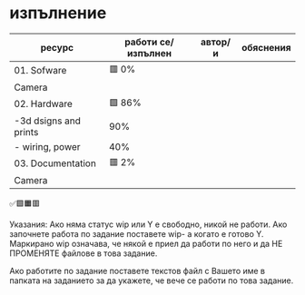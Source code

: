 # изпълнение

| ресурс | работи се/изпълнен | автор/и | обяснения |
| - | - |-| - |
| 01. Sofware | 🟥 0% |  |
|Camera|  |  | |
| 02. Hardware| 🟩 86%|
|-3d dsigns and prints |  90%|  | |
|- wiring, power  |  40%|  | |
| 03. Documentation| 🟥 2%|
|Camera |  | | |
✅🟩🟧🟥

Указания:
Ако няма статус wip или Y е свободно, никой не работи.
Ако започнете работа по задание поставете wip- а когато е готово Y.
Маркирано wip означава, че някой е приел да работи по него и да НЕ ПРОМЕНЯТЕ файлове в това задание.

Ако работите по задание поставете текстов файл с Вашето име в папката на заданието за да укажете, че вече се работи по това задание.

